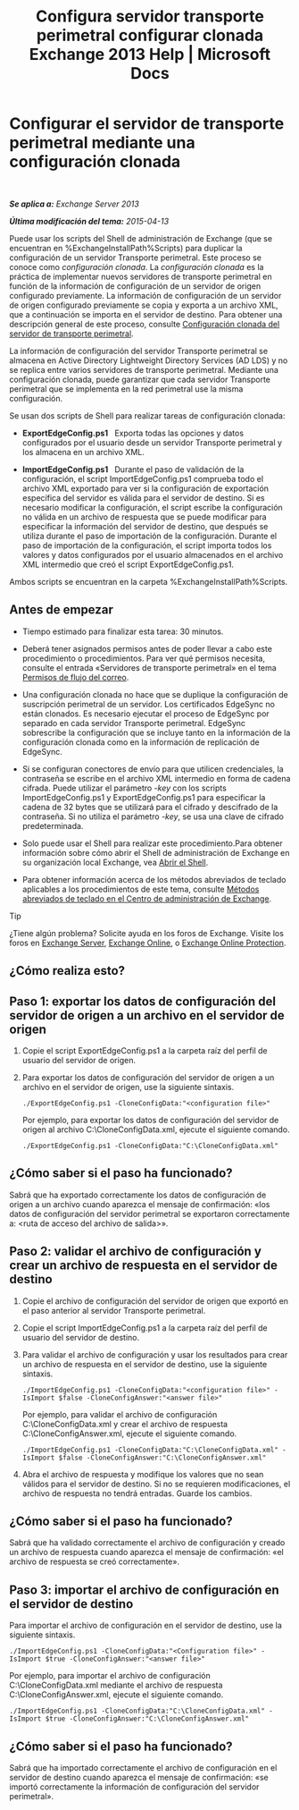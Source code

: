 ﻿---
title: 'Configura servidor transporte perimetral configurar clonada Exchange 2013 Help | Microsoft Docs'
TOCTitle: Configurar el servidor de transporte perimetral mediante una configuración clonada
ms:assetid: 0bbc83e3-e5e8-4480-a8a6-15f035360856
ms:mtpsurl: https://technet.microsoft.com/es-es/library/Aa996008(v=EXCHG.150)
ms:contentKeyID: 61183321
ms.date: 04/23/2018
mtps_version: v=EXCHG.150
ms.translationtype: HT
---

# Configurar el servidor de transporte perimetral mediante una configuración clonada

 

_**Se aplica a:** Exchange Server 2013_

_**Última modificación del tema:** 2015-04-13_

Puede usar los scripts del Shell de administración de Exchange (que se encuentran en %ExchangeInstallPath%Scripts) para duplicar la configuración de un servidor Transporte perimetral. Este proceso se conoce como *configuración clonada*. La *configuración clonada* es la práctica de implementar nuevos servidores de transporte perimetral en función de la información de configuración de un servidor de origen configurado previamente. La información de configuración de un servidor de origen configurado previamente se copia y exporta a un archivo XML, que a continuación se importa en el servidor de destino. Para obtener una descripción general de este proceso, consulte [Configuración clonada del servidor de transporte perimetral](edge-transport-server-cloned-configuration-exchange-2013-help.md).

La información de configuración del servidor Transporte perimetral se almacena en Active Directory Lightweight Directory Services (AD LDS) y no se replica entre varios servidores de transporte perimetral. Mediante una configuración clonada, puede garantizar que cada servidor Transporte perimetral que se implementa en la red perimetral use la misma configuración.

Se usan dos scripts de Shell para realizar tareas de configuración clonada:

  - **ExportEdgeConfig.ps1**   Exporta todas las opciones y datos configurados por el usuario desde un servidor Transporte perimetral y los almacena en un archivo XML.

  - **ImportEdgeConfig.ps1**   Durante el paso de validación de la configuración, el script ImportEdgeConfig.ps1 comprueba todo el archivo XML exportado para ver si la configuración de exportación específica del servidor es válida para el servidor de destino. Si es necesario modificar la configuración, el script escribe la configuración no válida en un archivo de respuesta que se puede modificar para especificar la información del servidor de destino, que después se utiliza durante el paso de importación de la configuración. Durante el paso de importación de la configuración, el script importa todos los valores y datos configurados por el usuario almacenados en el archivo XML intermedio que creó el script ExportEdgeConfig.ps1.

Ambos scripts se encuentran en la carpeta %ExchangeInstallPath%Scripts.

## Antes de empezar

  - Tiempo estimado para finalizar esta tarea: 30 minutos.

  - Deberá tener asignados permisos antes de poder llevar a cabo este procedimiento o procedimientos. Para ver qué permisos necesita, consulte el entrada «Servidores de transporte perimetral» en el tema [Permisos de flujo del correo](mail-flow-permissions-exchange-2013-help.md).

  - Una configuración clonada no hace que se duplique la configuración de suscripción perimetral de un servidor. Los certificados EdgeSync no están clonados. Es necesario ejecutar el proceso de EdgeSync por separado en cada servidor Transporte perimetral. EdgeSync sobrescribe la configuración que se incluye tanto en la información de la configuración clonada como en la información de replicación de EdgeSync.

  - Si se configuran conectores de envío para que utilicen credenciales, la contraseña se escribe en el archivo XML intermedio en forma de cadena cifrada. Puede utilizar el parámetro *-key* con los scripts ImportEdgeConfig.ps1 y ExportEdgeConfig.ps1 para especificar la cadena de 32 bytes que se utilizará para el cifrado y descifrado de la contraseña. Si no utiliza el parámetro *-key*, se usa una clave de cifrado predeterminada.

  - Solo puede usar el Shell para realizar este procedimiento.Para obtener información sobre cómo abrir el Shell de administración de Exchange en su organización local Exchange, vea [Abrir el Shell](https://technet.microsoft.com/es-es/library/dd638134\(v=exchg.150\)).

  - Para obtener información acerca de los métodos abreviados de teclado aplicables a los procedimientos de este tema, consulte [Métodos abreviados de teclado en el Centro de administración de Exchange](keyboard-shortcuts-in-the-exchange-admin-center-exchange-online-protection-help.md).


> [!TIP]
> ¿Tiene algún problema? Solicite ayuda en los foros de Exchange. Visite los foros en <A href="https://go.microsoft.com/fwlink/p/?linkid=60612">Exchange Server</A>, <A href="https://go.microsoft.com/fwlink/p/?linkid=267542">Exchange Online</A>, o <A href="https://go.microsoft.com/fwlink/p/?linkid=285351">Exchange Online Protection</A>.



## ¿Cómo realiza esto?

## Paso 1: exportar los datos de configuración del servidor de origen a un archivo en el servidor de origen

1.  Copie el script ExportEdgeConfig.ps1 a la carpeta raíz del perfil de usuario del servidor de origen.

2.  Para exportar los datos de configuración del servidor de origen a un archivo en el servidor de origen, use la siguiente sintaxis.
    
        ./ExportEdgeConfig.ps1 -CloneConfigData:"<configuration file>"
    
    Por ejemplo, para exportar los datos de configuración del servidor de origen al archivo C:\\CloneConfigData.xml, ejecute el siguiente comando.
    
        ./ExportEdgeConfig.ps1 -CloneConfigData:"C:\CloneConfigData.xml"

## ¿Cómo saber si el paso ha funcionado?

Sabrá que ha exportado correctamente los datos de configuración de origen a un archivo cuando aparezca el mensaje de confirmación: «los datos de configuración del servidor perimetral se exportaron correctamente a: \<ruta de acceso del archivo de salida\>».

## Paso 2: validar el archivo de configuración y crear un archivo de respuesta en el servidor de destino

1.  Copie el archivo de configuración del servidor de origen que exportó en el paso anterior al servidor Transporte perimetral.

2.  Copie el script ImportEdgeConfig.ps1 a la carpeta raíz del perfil de usuario del servidor de destino.

3.  Para validar el archivo de configuración y usar los resultados para crear un archivo de respuesta en el servidor de destino, use la siguiente sintaxis.
    
        ./ImportEdgeConfig.ps1 -CloneConfigData:"<configuration file>" -IsImport $false -CloneConfigAnswer:"<answer file>"
    
    Por ejemplo, para validar el archivo de configuración C:\\CloneConfigData.xml y crear el archivo de respuesta C:\\CloneConfigAnswer.xml, ejecute el siguiente comando.
    
        ./ImportEdgeConfig.ps1 -CloneConfigData:"C:\CloneConfigData.xml" -IsImport $false -CloneConfigAnswer:"C:\CloneConfigAnswer.xml"

4.  Abra el archivo de respuesta y modifique los valores que no sean válidos para el servidor de destino. Si no se requieren modificaciones, el archivo de respuesta no tendrá entradas. Guarde los cambios.

## ¿Cómo saber si el paso ha funcionado?

Sabrá que ha validado correctamente el archivo de configuración y creado un archivo de respuesta cuando aparezca el mensaje de confirmación: «el archivo de respuesta se creó correctamente».

## Paso 3: importar el archivo de configuración en el servidor de destino

Para importar el archivo de configuración en el servidor de destino, use la siguiente sintaxis.

    ./ImportEdgeConfig.ps1 -CloneConfigData:"<Configuration file>" -IsImport $true -CloneConfigAnswer:"<answer file>"

Por ejemplo, para importar el archivo de configuración C:\\CloneConfigData.xml mediante el archivo de respuesta C:\\CloneConfigAnswer.xml, ejecute el siguiente comando.

    ./ImportEdgeConfig.ps1 -CloneConfigData:"C:\CloneConfigData.xml" -IsImport $true -CloneConfigAnswer:"C:\CloneConfigAnswer.xml"

## ¿Cómo saber si el paso ha funcionado?

Sabrá que ha importado correctamente el archivo de configuración en el servidor de destino cuando aparezca el mensaje de confirmación: «se importó correctamente la información de configuración del servidor perimetral».

